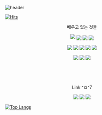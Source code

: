 ![header](https://capsule-render.vercel.app/api?type=waving&color=random&height=300&section=header&text=KimWang09%20&fontSize=90&fontColor=ffffff)

[![Hits](https://hits.seeyoufarm.com/api/count/incr/badge.svg?url=https%3A%2F%2Fgithub.com%2FKimWang906&count_bg=%2379C83D&title_bg=%23555555&icon=&icon_color=%23E7E7E7&title=Github&edge_flat=false)](https://hits.seeyoufarm.com)

<p align="center">배우고 있는 것들</p>

<p align="center">
  <img src="https://img.shields.io/badge/Rust-000000?style=flat-square&logo=rust&logoColor=white"/>
  <img align="center" src="https://img.shields.io/badge/Python-3776AB?style=flat-square&logo=python&logoColor=white"/>
  <img align="center" src="https://img.shields.io/badge/C++-00599C?style=flat-square&logo=c%2B%2B&logoColor=white"/>
  <img align="center" src="https://img.shields.io/badge/C-A8B9CC?style=flat-square&logo=c&logoColor=white"/>
</p>
<p align="center">
  <img align="center" src="https://img.shields.io/badge/HTML-E34F26?style=flat-square&logo=html5&logoColor=white"/>
  <img align="center" src="https://img.shields.io/badge/CSS-1572B6?style=flat-square&logo=css&logoColor=white"/>
  <img align="center" src="https://img.shields.io/badge/JavaScript-F7DF1E?style=flat-square&logo=javascript&logoColor=white"/>
  <img align="center" src="https://img.shields.io/badge/Node.Js-339933?style=flat-square&logo=node.js&logoColor=white"/>
  <img align="center" src="https://img.shields.io/badge/PHP-777BB4?style=flat-square&logo=php&logoColor=white"/>
</p>
<p align="center">
  <img align="center" src="https://img.shields.io/badge/MySQL-4479A1?style=flat-square&logo=mysql&logoColor=white"/>
  <img align="center" src="https://img.shields.io/badge/Linux-00599C?style=flat-square&logo=linux&logoColor=white"/>
  <img align="center" src="https://img.shields.io/badge/Kali_Linux-557C94?style=flat-square&logo=kalilinux&logoColor=white"/>
</p>
  <br>
  <br>
  <br>
<p align="center">Link ^ㅁ^7</p>
<p align="center">
  <a href="https://www.instagram.com/kimwang0009/" target="_blank">
    <img src="https://img.shields.io/badge/Instagram-E4405F?style=flat-square&logo=instagram&logoColor=white"/></a>
  <a href="https://discordapp.com/users/%ED%98%84%EB%B9%88#6057" target="_blank">
    <img src="https://img.shields.io/badge/Discord-5865F2?style=flat-square&logo=discord&logoColor=white"/></a>
  <a href="https://internals.rust-lang.org/u/kimwang906/" target="_blank">
    <img src="https://img.shields.io/badge/Rust_Community-41BDF5?style=flat-square&logo=HomeAssistantCommunityStore&logoColor=white"/></a>
</p>

[![Top Langs](https://github-readme-stats.vercel.app/api/top-langs/?username=KimWang906&layout=compact)](https://github.com/anuraghazra/github-readme-stats)

